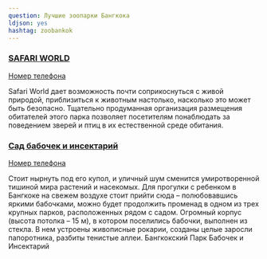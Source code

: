 ```yaml
---
question: Лучшие зоопарки Бангкока 
ldjson: yes
hashtag: zoobankok
---
```


### [SAFARI WORLD](https://maps.app.goo.gl/oEupLVp5dhS5ZYf6A)
[Номер телефона](tel:6625181000)

Safari World дает возможность почти соприкоснуться с живой природой, приблизиться к животным настолько, насколько это может быть безопасно. Тщательно продуманная организация размещения обитателей этого парка позволяет посетителям понаблюдать за поведением зверей и птиц в их естественной среде обитания.


### [Сад бабочек и инсектарий](https://maps.app.goo.gl/jvM85kAgbh4ZDngf8)
[Номер телефона](tel:6622724359) 

Стоит нырнуть под его купол, и уличный шум сменится умиротворенной тишиной мира растений и насекомых. Для прогулки с ребенком в Бангкоке на свежем воздухе стоит прийти сюда – полюбовавшись яркими бабочками, можно будет продолжить променад в одном из трех крупных парков, расположенных рядом с садом. Огромный корпус (высота потолка – 15 м), в котором поселились бабочки, выполнен из стекла. В нем устроены живописные рокарии, созданы целые заросли папоротника, разбиты тенистые аллеи.
Бангкокский Парк Бабочек и Инсектарий



